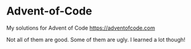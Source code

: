 # Advent-of-Code
My solutions for Advent of Code https://adventofcode.com

Not all of them are good. Some of them are ugly. I learned a lot though!
